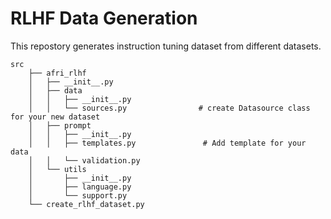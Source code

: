 # RLHF Data Generation

This repostory generates instruction tuning dataset from different datasets.  

```
src
    ├── afri_rlhf
    │   ├── __init__.py
    │   ├── data
    │   │   ├── __init__.py
    │   │   └── sources.py                # create Datasource class for your new dataset
    │   ├── prompt
    │   │   ├── __init__.py
    │   │   ├── templates.py               # Add template for your data 
    │   │   └── validation.py
    │   └── utils
    │       ├── __init__.py
    │       ├── language.py
    │       └── support.py
    └── create_rlhf_dataset.py
```

